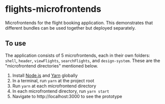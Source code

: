 # flights-microfrontends

Microfrontends for the flight booking application. This demonstrates that different bundles can be used together but deployed separately.

## To use

The application consists of 5 microfrontends, each in their own folders: `shell`, `header`, `viewFlights`, `searchFlights`, and `design-system`. These are the "microfrontend directories" mentioned below.

1. Install [Node.js](https://nodejs.org/en/) and [Yarn](https://yarnpkg.com/getting-started/install#global-install) globally
1. In a terminal, run `yarn` at the project root
1. Run `yarn` at each microfrontend directory
1. In each microfrontend directory, run `yarn start`
1. Navigate to http://localhost:3000 to see the prototype
